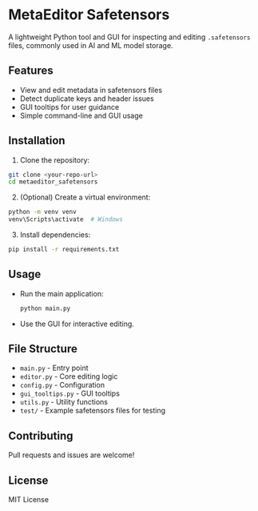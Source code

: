 # MetaEditor Safetensors

A lightweight Python tool and GUI for inspecting and editing `.safetensors` files, commonly used in AI and ML model storage.

## Features
- View and edit metadata in safetensors files
- Detect duplicate keys and header issues
- GUI tooltips for user guidance
- Simple command-line and GUI usage

## Installation
1. Clone the repository:
  ```sh
  git clone <your-repo-url>
  cd metaeditor_safetensors
  ```
2. (Optional) Create a virtual environment:
  ```sh
  python -m venv venv
  venv\Scripts\activate  # Windows
  ```
3. Install dependencies:
  ```sh
  pip install -r requirements.txt
  ```

## Usage
- Run the main application:
  ```sh
  python main.py
  ```
- Use the GUI for interactive editing.

## File Structure
- `main.py` - Entry point
- `editor.py` - Core editing logic
- `config.py` - Configuration
- `gui_tooltips.py` - GUI tooltips
- `utils.py` - Utility functions
- `test/` - Example safetensors files for testing

## Contributing
Pull requests and issues are welcome!

## License
MIT License
